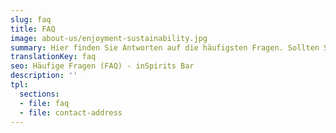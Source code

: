 ```yaml
---
slug: faq
title: FAQ
image: about-us/enjoyment-sustainability.jpg
summary: Hier finden Sie Antworten auf die häufigsten Fragen. Sollten Sie Ihr Anliegen hier nicht finden, machen Sie sich keine Sorgen!…
translationKey: faq
seo: Häufige Fragen (FAQ) - inSpirits Bar
description: ''
tpl:
  sections:
  - file: faq
  - file: contact-address
---
```

